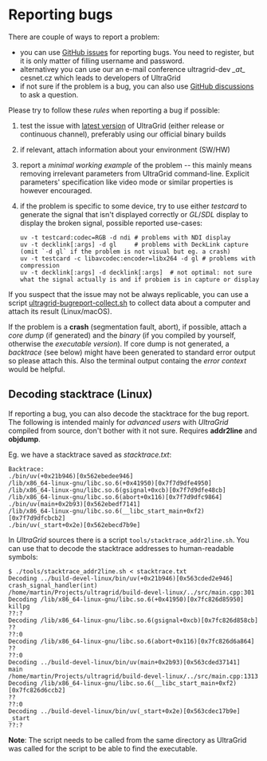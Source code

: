 # Reporting bugs

There are couple of ways to report a problem:

  - you can use [GitHub issues](https://github.com/CESNET/UltraGrid/issues)
    for reporting bugs. You need to register, but it is only matter
    of filling username and password.
  - alternativey you can use our an e-mail conference ultragrid-dev _\_at\__
    cesnet.cz which leads to developers of UltraGrid
  - if not sure if the problem is a bug, you can also use
    [GitHub discussions](https://github.com/CESNET/UltraGrid/discussions)
    to ask a question.

Please try to follow these _rules_ when reporting a bug if possible:

1. test the issue with [latest version](https://github.com/CESNET/UltraGrid/releases)
   of UltraGrid (either release or continuous channel), preferably using our
   official binary builds
2. if relevant, attach information about your environment (SW/HW)
3. report a _minimal working example_ of the problem -- this mainly means
   removing irrelevant parameters from UltraGrid command-line. Explicit
   parameters' specification like video mode or similar properties is however
   encouraged.
4. if the problem is specific to some device, try to use either _testcard_ to
   generate the signal that isn't displayed correctly or _GL_/_SDL_ display to
   display the broken signal, possible reported use-cases:

       uv -t testcard:codec=RGB -d ndi # problems with NDI display
       uv -t decklink[:args] -d gl     # problems with DeckLink capture (omit `-d gl` if the problem is not visual but eg. a crash)
       uv -t testcard -c libavcodec:encoder=libx264 -d gl # problems with compression
       uv -t decklink[:args] -d decklink[:args]  # not optimal: not sure what the signal actually is and if probiem is in capture or display

If you suspect that the issue may not be always replicable, you can use a
script
[ultragrid-bugreport-collect.sh](../data/ultragrid-bugreport-collect.sh)
to collect data about a computer and attach its result (Linux/macOS).

If the problem is a **crash** (segmentation fault, abort), if possible, attach
a _core dump_ (if generated) and the _binary_ (if you compiled by yourself,
otherwise the _executable version_). If core dump is not generated, a
_backtrace_ (see below) might have been generated to standard error output so
please attach this. Also the terminal output containg the _error context_ would
be helpful.

## Decoding stacktrace (Linux)
If reporting a bug, you can also decode the stacktrace for the bug report.
The following is intended mainly for _advanced users_ with _UltraGrid_ compiled from source,
don't bother with it not sure. Requires **addr2line** and **objdump**.

Eg. we have a stacktrace saved as _stacktrace.txt_:
```
Backtrace:
./bin/uv(+0x21b946)[0x562ebedee946]
/lib/x86_64-linux-gnu/libc.so.6(+0x41950)[0x7f7d9dfe4950]
/lib/x86_64-linux-gnu/libc.so.6(gsignal+0xcb)[0x7f7d9dfe48cb]
/lib/x86_64-linux-gnu/libc.so.6(abort+0x116)[0x7f7d9dfc9864]
./bin/uv(main+0x2b93)[0x562ebedf7141]
/lib/x86_64-linux-gnu/libc.so.6(__libc_start_main+0xf2)[0x7f7d9dfcbcb2]
./bin/uv(_start+0x2e)[0x562ebecd7b9e]
```

In _UltraGrid_ sources there is a script `tools/stacktrace_addr2line.sh`.
You can use that to decode the stacktrace addresses to human-readable symbols:

```
$ ./tools/stacktrace_addr2line.sh < stacktrace.txt
Decoding ../build-devel-linux/bin/uv(+0x21b946)[0x563cded2e946]
crash_signal_handler(int)
/home/martin/Projects/ultragrid/build-devel-linux/../src/main.cpp:301
Decoding /lib/x86_64-linux-gnu/libc.so.6(+0x41950)[0x7fc826d85950]
killpg
??:?
Decoding /lib/x86_64-linux-gnu/libc.so.6(gsignal+0xcb)[0x7fc826d858cb]
??
??:0
Decoding /lib/x86_64-linux-gnu/libc.so.6(abort+0x116)[0x7fc826d6a864]
??
??:0
Decoding ../build-devel-linux/bin/uv(main+0x2b93)[0x563cded37141]
main
/home/martin/Projects/ultragrid/build-devel-linux/../src/main.cpp:1313
Decoding /lib/x86_64-linux-gnu/libc.so.6(__libc_start_main+0xf2)[0x7fc826d6ccb2]
??
??:0
Decoding ../build-devel-linux/bin/uv(_start+0x2e)[0x563cdec17b9e]
_start
??:?
```

**Note**: The script needs to be called from the same directory as UltraGrid
was called for the script to be able to find the executable.

